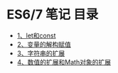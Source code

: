 # ES6/7 笔记 目录
- [1、let和const](./1、let和const/let和const.md)
- [2、变量的解构赋值](./2、变量的解构赋值/变量的解构赋值.md)
- [3、字符串的扩展](./3、字符串的扩展/3、字符串的扩展.md)
- [4、数值的扩展和Math对象的扩展](./4、数值的扩展和Math对象的扩展/4、数值的扩展和Math对象的扩展.md)